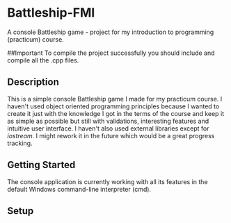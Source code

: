 # Battleship-FMI
A console Battleship game - project for my 
introduction to programming (practicum) course.

##Important
To compile the project successfully you should include and compile all the .cpp files.


## Description
This is a simple console Battleship game I made for my practicum course.
I haven't used object oriented programming principles because I wanted
to create it just with the knowledge I got in the terms of the course and
keep it as simple as possible but still with validations, interesting features
and intuitive user interface.
I haven't also used external libraries except for *iostream*.
I might rework it in the future which would be a great progress tracking.

## Getting Started
The console application is currently working with all its features in
the default Windows command-line interpreter (cmd).

## Setup

